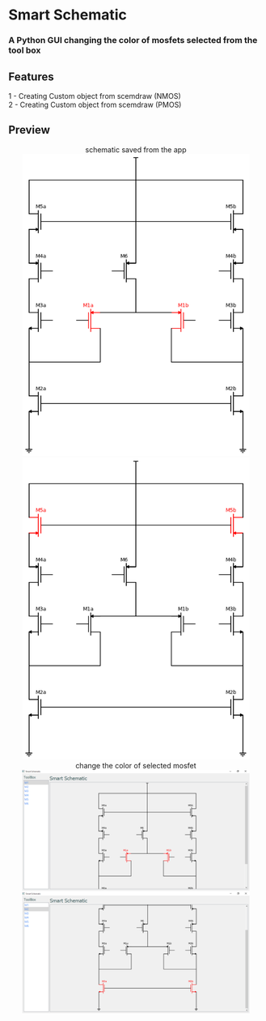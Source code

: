 # Smart Schematic

### A Python GUI changing the color of mosfets selected from the tool box

## Features
1 - Creating Custom object from scemdraw (NMOS)
<br/>
2 - Creating Custom object from scemdraw (PMOS)

## Preview
<p align="center">
  schematic saved from the app
  <br/>
  <img src="screens/img3.png" width="450" title="hover text">
  <br/>
  <img src="screens/img4.png" width="450" title="hover text">
  <br/>
  change the color of selected mosfet
  <br/>
  <img src="screens/img1.PNG" width="450" title="hover text">
  <br/>
  <img src="screens/img2.PNG" width="450" title="hover text">
  <br/>
</p>